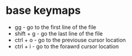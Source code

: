 # base keymaps
- gg - go to the first line of the file
- shift + g - go the last line of the file
- ctrl + o - go to the previouse cursor location
- ctrl + i - go to the forawrd cursor location
